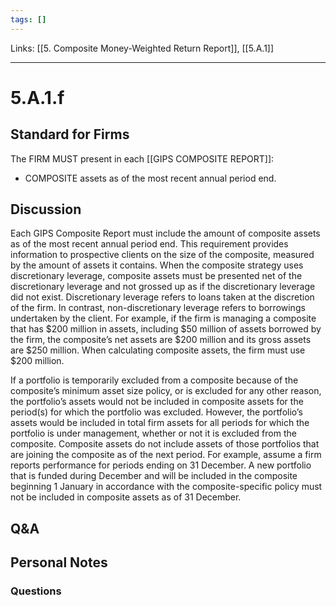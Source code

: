 ```yaml
---
tags: []
---
```

Links: [[5. Composite Money-Weighted Return Report]], [[5.A.1]]
___
# 5.A.1.f
## Standard for Firms
The FIRM MUST present in each [[GIPS COMPOSITE REPORT]]:
- COMPOSITE assets as of the most recent annual period end.
## Discussion
Each GIPS Composite Report must include the amount of composite assets as of the most recent annual period end. This requirement provides information to prospective clients on the size of the composite, measured by the amount of assets it contains. When the composite strategy uses discretionary leverage, composite assets must be presented net of the discretionary leverage and not grossed up as if the discretionary leverage did not exist. Discretionary leverage refers to loans taken at the discretion of the firm. In contrast, non-discretionary leverage refers to borrowings undertaken by the client. For example, if the firm is managing a composite that has $200 million in assets, including $50 million of assets borrowed by the firm, the composite’s net assets are $200 million and its gross assets are $250 million. When calculating composite assets, the firm must use $200 million.

If a portfolio is temporarily excluded from a composite because of the composite’s minimum asset size policy, or is excluded for any other reason, the portfolio’s assets would not be included in composite assets for the period(s) for which the portfolio was excluded. However, the portfolio’s assets would be included in total firm assets for all periods for which the portfolio is under management, whether or not it is excluded from the composite. Composite assets do not include assets of those portfolios that are joining the composite as of the next period. For example, assume a firm reports performance for periods ending on 31 December. A new portfolio that is funded during December and will be included in the composite beginning 1 January in accordance with the composite-specific policy must not be included in composite assets as of 31 December.
## Q&A

## Personal Notes

### Questions